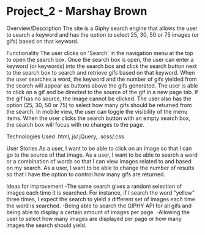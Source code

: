 # Project_2 - Marshay Brown

Overview/Description
The site is a Giphy search engine that allows the user to search a keyword and has the option to select 25, 30, 50 or 75 images (or gifs) based on that keyword.

Functionality
The user clicks on 'Search' in the navigation menu at the top to open the search box. Once the search box is open, the user can enter a keyword (or keywords) into the search box and click the search button next to the search box to search and retrieve gifs based on that keyword.
When the user searches a word, the keyword and the number of gifs yielded from the search will appear as buttons above the gifs generated. 
The user is able to click on a gif and be directed to the source of the gif in a new page tab. If the gif has no source, the image cannot be clicked.
The user also has the option (25, 30, 50 or 75) to select how many gifs should be returned from the search. 
In mobile view, the user can toggle the visibility of the menu items.
When the user clicks the search button with an empty search box, the search box will focus with no changes to the page. 

Technologies Used
.html,.js/.jQuery, .scss/.css

User Stories
As a user, I want to be able to click on an image so that I can go to the source of that image.
As a user, I want to be able to search a word or a combination of words so that I can view images related to and based on my search. 
As a user, I want to be able to change the number of results so that I have the option to control how many gifs are returned.

Ideas for improvement
-The same search gives a random selection of images each time it is searched. For instance, if I search the word "yellow" three times, I expect the search to yield a different set of images each time the word is searched. 
-Being able to search the GIPHY API for all gifs and being able to display a certain amount of images per page.
-Allowing the user to select how many images are displayed per page or how many images the search should yield.

